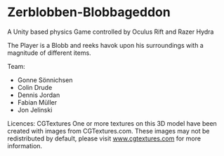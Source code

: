 # Zerblobben-Blobbageddon
A Unity based physics Game controlled by Oculus Rift and Razer Hydra

The Player is a Blobb and reeks havok upon his surroundings with a magnitude of different items.

Team:
- Gonne Sönnichsen
- Colin Drude
- Dennis Jordan
- Fabian Müller
- Jon Jelinski

Licences:
CGTextures
One or more textures on this 3D model have been created with images from CGTextures.com. These images may not be redistributed by default, please visit www.cgtextures.com for more information.
